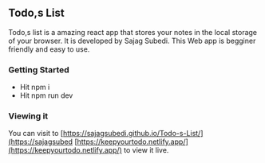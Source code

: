 ## Todo,s List
Todo,s list is a amazing react app that stores your notes in the local storage of your browser. It is developed by Sajag Subedi. This Web app is begginer friendly and easy to use.

### Getting Started
- Hit npm i
- Hit npm run dev

### Viewing it 
You can visit to [https://sajagsubedi.github.io/Todo-s-List/](https://sajagsubed [https://keepyourtodo.netlify.app/](https://keepyourtodo.netlify.app/) to view it live.
